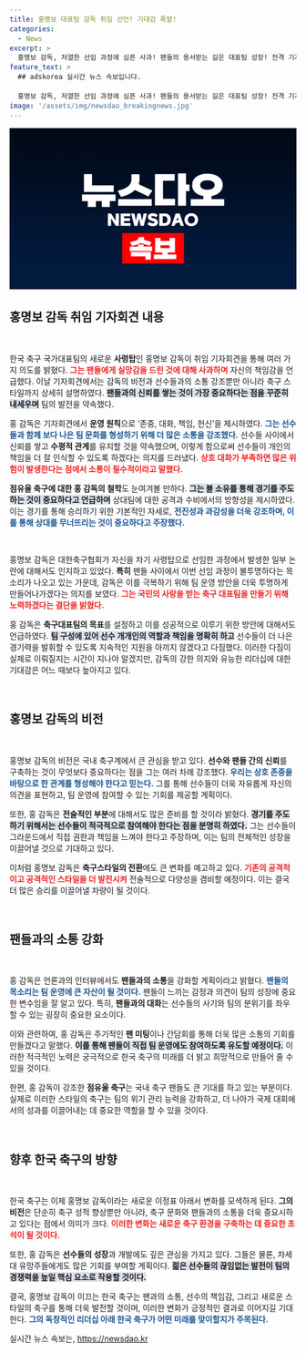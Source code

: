 ```yaml
---
title: 홍명보 대표팀 감독 취임 선언! 기대감 폭발!
categories:
  - News
excerpt: >
  홍명보 감독, 저열한 선임 과정에 심픈 사과! 팬들의 용서받는 길은 대표팀 성장! 전격 기자회견에서 점유율 축구의 비전을 밝혔다. 그가 제시한 존중·대화·책임·헌신은 과연 한국 축구를 어떻게 변화시킬까? 클릭해서 확인하세요!
feature_text: >
  ## adskorea 실시간 뉴스 속보입니다.

  홍명보 감독, 저열한 선임 과정에 심픈 사과! 팬들의 용서받는 길은 대표팀 성장! 전격 기자회견에서 점유율 축구의 비전을 밝혔다. 그가 제시한 존중·대화·책임·헌신은 과연 한국 축구를 어떻게 변화시킬까? 클릭해서 확인하세요!
image: '/assets/img/newsdao_breakingnews.jpg'
---
```


<p><img src="/assets/img/newsdao_breakingnews.jpg" alt="adskorea 속보" /></p>

<h2 data-ke-size="size26">홍명보 감독 취임 기자회견 내용</h2>

<p data-ke-size="size16">&nbsp;</p>

<p>한국 축구 국가대표팀의 새로운 <b>사령탑</b>인 홍명보 감독이 취임 기자회견을 통해 여러 가지 의도를 밝혔다. <b><span style="color: #ee2323;">그는 팬들에게 실망감을 드린 것에 대해 사과하며</span></b> 자신의 책임감을 언급했다. 이날 기자회견에서는 감독의 비전과 선수들과의 소통 강조뿐만 아니라 축구 스타일까지 상세히 설명하였다. <b><span style="background-color: #21538527;">팬들과의 신뢰를 쌓는 것이 가장 중요하다는 점을 꾸준히 내세우며</span></b> 팀의 발전을 약속했다.</p>

<p>홍 감독은 기자회견에서 <b>운영 원칙</b>으로 ‘존중, 대화, 책임, 헌신’을 제시하였다. <b><span style="color: #1a5490;">그는 선수들과 함께 보다 나은 팀 문화를 형성하기 위해 더 많은 소통을 강조했다.</span></b> 선수들 사이에서 신뢰를 쌓고 <b>수평적 관계</b>를 유지할 것을 약속했으며, 이렇게 함으로써 선수들이 개인의 책임을 더 잘 인식할 수 있도록 하겠다는 의지를 드러냈다. <b><span style="color: #ee2323;">상호 대화가 부족하면 많은 위험이 발생한다는 점에서 소통이 필수적이라고 말했다.</span></b></p>

<p><b>점유율 축구에 대한 홍 감독의 철학</b>도 눈여겨볼 만하다. <b><span style="background-color: #21538527;">그는 볼 소유를 통해 경기를 주도하는 것이 중요하다고 언급하며</span></b> 상대팀에 대한 공격과 수비에서의 방향성을 제시하였다. 이는 경기를 통해 승리하기 위한 기본적인 자세로, <b><span style="color: #1a5490;">전진성과 과감성을 더욱 강조하며, 이를 통해 상대를 무너뜨리는 것이 중요하다고 주장했다.</span></b></p>

<p data-ke-size="size16">&nbsp;</p>

<p>홍명보 감독은 대한축구협회가 자신을 차기 사령탑으로 선임한 과정에서 발생한 일부 논란에 대해서도 인지하고 있었다. <b>특히</b> 팬들 사이에서 이번 선임 과정이 불투명하다는 목소리가 나오고 있는 가운데, 감독은 이를 극복하기 위해 팀 운영 방안을 더욱 투명하게 만들어나가겠다는 의지를 보였다. <b><span style="color: #ee2323;">그는 국민의 사랑을 받는 축구 대표팀을 만들기 위해 노력하겠다는 결단을 밝혔다.</span></b> </p>

<p>홍 감독은 <b>축구대표팀의 목표</b>를 설정하고 이를 성공적으로 이루기 위한 방안에 대해서도 언급하였다. <b><span style="background-color: #21538527;">팀 구성에 있어 선수 개개인의 역할과 책임을 명확히 하고</span></b> 선수들이 더 나은 경기력을 발휘할 수 있도록 지속적인 지원을 아끼지 않겠다고 다짐했다. 이러한 다짐이 실제로 이뤄질지는 시간이 지나야 알겠지만, 감독의 강한 의지와 유능한 리더십에 대한 기대감은 어느 때보다 높아지고 있다. </p>

<p data-ke-size="size16">&nbsp;</p>

<h2 data-ke-size="size26">홍명보 감독의 비전</h2>

<p data-ke-size="size16">&nbsp;</p>

<p>홍명보 감독의 비전은 국내 축구계에서 큰 관심을 받고 있다. <b>선수와 팬들 간의 신뢰</b>를 구축하는 것이 무엇보다 중요하다는 점을 그는 여러 차례 강조했다. <b><span style="color: #1a5490;">우리는 상호 존중을 바탕으로 한 관계를 형성해야 한다고 믿는다.</span></b> 그를 통해 선수들이 더욱 자유롭게 자신의 의견을 표현하고, 팀 운영에 참여할 수 있는 기회를 제공할 계획이다.</p>

<p>또한, 홍 감독은 <b>전술적인 부분</b>에 대해서도 많은 준비를 할 것이라 밝혔다. <b><span style="background-color: #21538527;">경기를 주도하기 위해서는 선수들이 적극적으로 참여해야 한다는 점을 분명히 하였다.</span></b> 그는 선수들이 그라운드에서 직접 권한과 책임을 느껴야 한다고 주장하며, 이는 팀의 전체적인 성장을 이끌어낼 것으로 기대하고 있다. </p>

<p>이처럼 홍명보 감독은 <b>축구스타일의 전환</b>에도 큰 변화를 예고하고 있다. <b><span style="color: #ee2323;">기존의 공격적이고 공격적인 스타일을 더 발전시켜</span></b> 전술적으로 다양성을 겸비할 예정이다. 이는 결국 더 많은 승리를 이끌어낼 차량이 될 것이다.</p>

<p data-ke-size="size16">&nbsp;</p>

<h2 data-ke-size="size26">팬들과의 소통 강화</h2>

<p data-ke-size="size16">&nbsp;</p>

<p>홍 감독은 언론과의 인터뷰에서도 <b>팬들과의 소통</b>을 강화할 계획이라고 밝혔다. <b><span style="color: #1a5490;">팬들의 목소리는 팀 운영에 큰 자산이 될 것이다.</span></b> 팬들이 느끼는 감정과 의견이 팀의 성장에 중요한 변수임을 잘 알고 있다. 특히, <b>팬들과의 대화</b>는 선수들의 사기와 팀의 분위기를 좌우할 수 있는 굉장히 중요한 요소이다.</p>

<p>이와 관련하여, 홍 감독은 주기적인 <b>팬 미팅</b>이나 간담회를 통해 더욱 많은 소통의 기회를 만들겠다고 말했다. <b><span style="background-color: #21538527;">이를 통해 팬들이 직접 팀 운영에도 참여하도록 유도할 예정이다.</span></b> 이러한 적극적인 노력은 궁극적으로 한국 축구의 미래를 더 밝고 희망적으로 만들어 줄 수 있을 것이다.</p>

<p>한편, 홍 감독이 강조한 <b>점유율 축구</b>는 국내 축구 팬들도 큰 기대를 하고 있는 부분이다. 실제로 이러한 스타일의 축구는 팀의 위기 관리 능력을 강화하고, 더 나아가 국제 대회에서의 성과를 이끌어내는 데 중요한 역할을 할 수 있을 것이다. </p>

<p data-ke-size="size16">&nbsp;</p>

<h2 data-ke-size="size26">향후 한국 축구의 방향</h2>

<p data-ke-size="size16">&nbsp;</p>

<p>한국 축구는 이제 홍명보 감독이라는 새로운 이정표 아래서 변화를 모색하게 된다. <b>그의 비전</b>은 단순히 축구 성적 향상뿐만 아니라, 축구 문화와 팬들과의 소통을 더욱 중요시하고 있다는 점에서 의미가 크다. <b><span style="color: #ee2323;">이러한 변화는 새로운 축구 환경을 구축하는 데 중요한 초석이 될 것이다.</span></b></p>

<p>또한, 홍 감독은 <b>선수들의 성장</b>과 개발에도 깊은 관심을 가지고 있다. 그들은 물론, 차세대 유망주들에게도 많은 기회를 부여할 계획이다. <b><span style="background-color: #21538527;">젊은 선수들의 끊임없는 발전이 팀의 경쟁력을 높일 핵심 요소로 작용할 것이다.</span></b></p>

<p>결국, 홍명보 감독이 이끄는 한국 축구는 팬과의 소통, 선수의 책임감, 그리고 새로운 스타일의 축구를 통해 더욱 발전할 것이며, 이러한 변화가 긍정적인 결과로 이어지길 기대한다. <b><span style="color: #1a5490;">그의 독창적인 리더십 아래 한국 축구가 어떤 미래를 맞이할지가 주목된다.</span></b></p>
실시간 뉴스 속보는, <a href="https://newsdao.kr" rel="dofollow">https://newsdao.kr</a>


